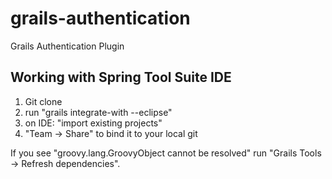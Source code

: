 grails-authentication
=====================

Grails Authentication Plugin

Working with Spring Tool Suite IDE
----------------------------------
1) Git clone
2) run "grails integrate-with --eclipse"
3) on IDE: "import existing projects"
4) "Team -> Share" to bind it to your local git

If you see "groovy.lang.GroovyObject cannot be resolved" run "Grails Tools -> Refresh dependencies".
